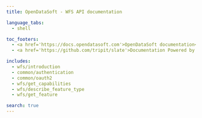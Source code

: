 ```yaml
---
title: OpenDataSoft - WFS API documentation

language_tabs:
  - shell

toc_footers:
  - <a href='https://docs.opendatasoft.com'>OpenDataSoft documentation</a>
  - <a href='https://github.com/tripit/slate'>Documentation Powered by Slate</a>

includes:
  - wfs/introduction
  - common/authentication
  - common/oauth2
  - wfs/get_capabilities
  - wfs/describe_feature_type
  - wfs/get_feature

search: true
---
```

